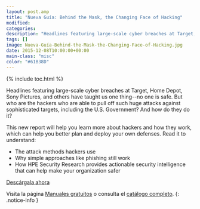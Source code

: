 ```yaml
---
layout: post.amp
title: "Nueva Guía: Behind the Mask, the Changing Face of Hacking"
modified:
categories:
description: "Headlines featuring large-scale cyber breaches at Target, Home Depot, Sony Pictures, and others have taught us one thing--no one is safe. But who are the hackers who are able to pull off such huge attacks against sophisticated targets, including the U.S. Government? And how do they do it?"
tags: []
image: Nueva-Guía-Behind-the-Mask-the-Changing-Face-of-Hacking.jpg
date: 2015-12-08T10:00:00+00:00
main-class: "misc"
color: "#61B38D"
---
```


<figure>
<a href="http://elbauldelprogramador.tradepub.com/c/pubRD.mpl?sr=oc&_t=oc:&qf=w_hp467"><amp-img on="tap:lightbox1" role="button" tabindex="0" layout="responsive" src="/assets/img/Nueva-Guía-Behind-the-Mask-the-Changing-Face-of-Hacking2.jpg" title="{{ page.title }}" alt="{{ page.title }}" width="199px" height="258px" /></a>
</figure>

{% include toc.html %}

Headlines featuring large-scale cyber breaches at Target, Home Depot, Sony Pictures, and others have taught us one thing--no one is safe. But who are the hackers who are able to pull off such huge attacks against sophisticated targets, including the U.S. Government? And how do they do it?

This new report will help you learn more about hackers and how they work, which can help you better plan and deploy your own defenses. Read it to understand:

<!--ad-->

- The attack methods hackers use
- Why simple approaches like phishing still work
- How HPE Security Research provides actionable security intelligence that can help make your organization safer

<div class="button-post">
<a href="http://elbauldelprogramador.tradepub.com/c/pubRD.mpl?sr=oc&_t=oc:&qf=w_hp467" target="_blank">Descárgala ahora</a>
</div>

Visita la página [Manuales gratuitos][2] o consulta el [catálogo completo][3].
{: .notice-info }

[2]: https://elbauldelprogramador.com/manuales-gratuitos/
[3]: http://elbauldelprogramador.tradepub.com/category/information-technology/1207/ "Catálogo completo de Guías gratuítas "
